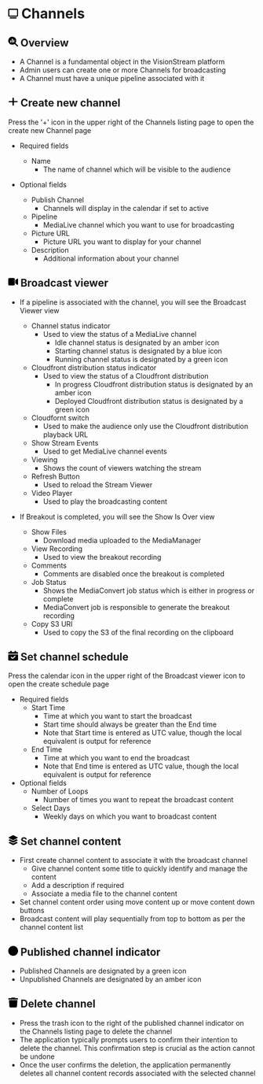 # <img src="https://raw.githubusercontent.com/vishaldhole173/pro-stream-documentation/main/fontawesome/svgs/solid/tv.svg" width="20" height="20"> Channels

## <img src="https://raw.githubusercontent.com/vishaldhole173/pro-stream-documentation/main/fontawesome/svgs/solid/magnifying-glass-chart.svg" width="20" height="20">  Overview

* A Channel is a fundamental object in the VisionStream platform
* Admin users can create one or more Channels for broadcasting
* A Channel must have a unique pipeline associated with it

## <img src="https://raw.githubusercontent.com/vishaldhole173/pro-stream-documentation/main/fontawesome/svgs/solid/plus.svg" width="20" height="20"> Create new channel

Press the '+' icon in the upper right of the Channels listing page to open the create new Channel page

* Required fields
  - Name
    - The name of channel which will be visible to the audience

* Optional fields
  - Publish Channel
    - Channels will display in the calendar if set to active
  - Pipeline
    - MediaLive channel which you want to use for broadcasting
  - Picture URL
    - Picture URL you want to display for your channel
  - Description
    - Additional information about your channel

## <img src="https://raw.githubusercontent.com/vishaldhole173/pro-stream-documentation/main/fontawesome/svgs/solid/video.svg" width="20" height="20"> Broadcast viewer

* If a pipeline is associated with the channel, you will see the Broadcast Viewer view
    - Channel status indicator
        - Used to view the status of a MediaLive channel
            - Idle channel status is designated by an amber icon
            - Starting channel status is designated by a blue icon
            - Running channel status is designated by a green icon
    - Cloudfront distribution status indicator
        - Used to view the status of a Cloudfront distribution
            - In progress Cloudfront distribution status is designated by an amber icon
            - Deployed Cloudfront distribution status is designated by a green icon
    - Cloudfornt switch
        - Used to make the audience only use the Cloudfront distribution playback URL
    - Show Stream Events
        - Used to get MediaLive channel events
    - Viewing
        - Shows the count of viewers watching the stream
    - Refresh Button
        - Used to reload the Stream Viewer
    - Video Player
        - Used to play the broadcasting content

* If Breakout is completed, you will see the Show Is Over view
    - Show Files
        - Download media uploaded to the MediaManager
    - View Recording
        - Used to view the breakout recording
    - Comments
        - Comments are disabled once the breakout is completed
    - Job Status
        - Shows the MediaConvert job status which is either in progress or complete
        - MediaConvert job is responsible to generate the breakout recording
    - Copy S3 URI
        - Used to copy the S3 of the final recording on the clipboard


## <img src="https://raw.githubusercontent.com/vishaldhole173/pro-stream-documentation/main/fontawesome/svgs/solid/calendar-check.svg" width="20" height="20"> Set channel schedule

Press the calendar icon in the upper right of the Broadcast viewer icon to open the create schedule page

* Required fields
  - Start Time
    - Time at which you want to start the broadcast
    - Start time should always be greater than the End time
    - Note that Start time is entered as UTC value, though the local equivalent is output for reference
  - End Time
    - Time at which you want to end the broadcast
    - Note that End time is entered as UTC value, though the local equivalent is output for reference
* Optional fields
  - Number of Loops
    - Number of times you want to repeat the broadcast content
  - Select Days
    - Weekly days on which you want to broadcast content

## <img src="https://raw.githubusercontent.com/vishaldhole173/pro-stream-documentation/main/fontawesome/svgs/solid/layer-group.svg" width="20" height="20"> Set channel content

* First create channel content to associate it with the broadcast channel
  - Give channel content some title to quickly identify and manage the content
  - Add a description if required
  - Associate a media file to the channel content
* Set channel content order using move content up or move content down buttons
* Broadcast content will play sequentially from top to bottom as per the channel content list

## <img src="https://raw.githubusercontent.com/vishaldhole173/pro-stream-documentation/main/fontawesome/svgs/solid/circle.svg" width="20" height="20"> Published channel indicator

* Published Channels are designated by a green icon
* Unpublished Channels are designated by an amber icon

## <img src="https://raw.githubusercontent.com/vishaldhole173/pro-stream-documentation/main/fontawesome/svgs/solid/trash.svg" width="20" height="20"> Delete channel

* Press the trash icon to the right of the published channel indicator on the Channels listing page to delete the channel
* The application typically prompts users to confirm their intention to delete the channel. This confirmation step is crucial as the action cannot be undone
* Once the user confirms the deletion, the application permanently deletes all channel content records associated with the selected channel
